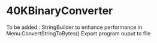 # 40KBinaryConverter

To be added : 
StringBuilder to enhance performance in Menu.ConvertStringToBytes()
Export program ouput to file 